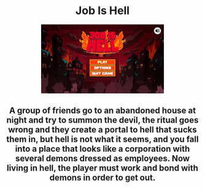 <h1 align="center"> Job Is Hell  </h1>

<p align="center">
<a href="https://youtu.be/a64e1iocxe8?si=FFDfjHwUumDFgyIs">
 <img src="https://github.com/UzCaroco/Job-is-Hell/blob/main/Imagens/mq1.webp" alt="YouTube"> 
</a>

<h2 align="center"> A group of friends go to an abandoned house at night and try to summon the devil, the ritual goes wrong and they create a portal to hell that sucks them in, but hell is not what it seems, and you fall into a place that looks like a corporation with several demons dressed as employees. Now living in hell, the player must work and bond with demons in order to get out. </h2>
